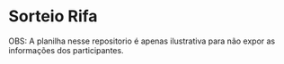 # Sorteio Rifa

OBS: A planilha nesse repositorio é apenas ilustrativa para não expor as
informações dos participantes.

